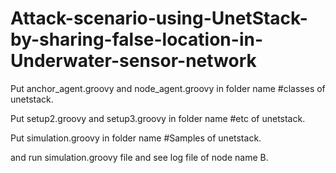 # Attack-scenario-using-UnetStack-by-sharing-false-location-in-Underwater-sensor-network

Put anchor_agent.groovy and node_agent.groovy in folder name #classes of unetstack.

Put setup2.groovy and setup3.groovy in folder name #etc of unetstack.

Put simulation.groovy in folder name #Samples of unetstack.

and run simulation.groovy file and see log file of node name B.

